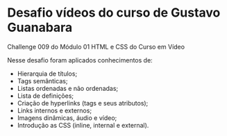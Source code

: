 # Desafio vídeos do curso de Gustavo Guanabara
 Challenge 009 do Módulo 01 HTML e CSS do Curso em Vídeo

Nesse desafio foram aplicados conhecimentos de:
* Hierarquia de títulos;
* Tags semânticas;
* Listas ordenadas e não ordenadas;
* Lista de definições;
* Criação de hyperlinks (tags e seus atributos);
* Links internos e externos;
* Imagens dinâmicas, áudio e vídeo;
* Introdução as CSS (inline, internal e external).
